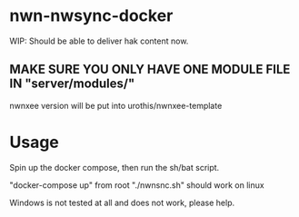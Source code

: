 # nwn-nwsync-docker
WIP: Should be able to deliver hak content now.

## MAKE SURE YOU ONLY HAVE ONE MODULE FILE IN "server/modules/"

nwnxee version will be put into urothis/nwnxee-template

# Usage
Spin up the docker compose, then run the sh/bat script.

"docker-compose up" from root
"./nwnsnc.sh" should work on linux

Windows is not tested at all and does not work, please help. 
